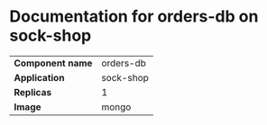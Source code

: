 # Documentation for orders-db on sock-shop

|||
| --- | ---- |
| **Component name** | orders-db |
| **Application** | sock-shop |
| **Replicas** | 1 |
| **Image** | mongo |

